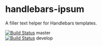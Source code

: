 handlebars-ipsum
================

A filler text helper for Handlebars templates.

[![Build Status](https://travis-ci.org/MarcDiethelm/Hipsum.js.png?branch=master)](https://travis-ci.org/MarcDiethelm/Hipsum.js) master<br>
[![Build Status](https://travis-ci.org/MarcDiethelm/Hipsum.js.png?branch=develop)](https://travis-ci.org/MarcDiethelm/Hipsum.js) develop
